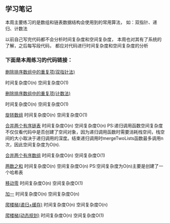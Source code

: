 ## 学习笔记

本周主要练习的是数组和链表数据结构会使用到的常用算法，
如：双指针、递归、计数法

以前自己写完代码都不会分析时间复杂度和空间复杂度，
本周也对其有了系统的了解，之后每写段代码，
都应对代码进行时间复杂度和空间复杂度的分析

### 下面是本周练习的代码链接：

[删除排序数组中的重复项(双指针法)](../src/main/java/week1/removeDuplicates/Solution.java)

时间复杂度O(n)
空间复杂度O(1)

[删除排序数组中的重复项(计数法)](../src/main/java/week1/removeDuplicates/Solution1.java)

时间复杂度O(n)
空间复杂度O(1)

[旋转数组](../src/main/java/week1/rotate/Solution.java)
时间复杂度O(n)
空间复杂度O(1)

[合并两个有序链表](../src/main/java/week1/mergeTwoLists/Solution.java)
时间复杂度O(n)
空间复杂度O(n)
PS:递归调用函数空间复杂度不仅仅看代码中是否创建了空间对象，因为递归调用函数时需要消耗栈空间，栈空间的大小取决于递归调用的深度。结束递归调用时mergeTwoLists函数最多调用n次，因此空间复杂度为O(n).
   

[合并两个有序数组](../src/main/java/week1/merge/Solution.java)
时间复杂度O(n)
空间复杂度O(1)


[两数之和](../src/main/java/week1/twoSum/Solution.java)
时间复杂度O(n)
空间复杂度O(n)
PS:空间复杂度为O(n)主要是创建了一个哈希表

[移动零](../src/main/java/week1/moveZeroes/Solution.java)
时间复杂度O(n)
空间复杂度O(1)

[加一](../src/main/java/week1/plusOne/Solution.java)
时间复杂度O(n)
空间复杂度O(n)

[爬楼梯(递归+缓存)](../src/main/java/week1/climbStairs/Solution.java)
时间复杂度O(n)
空间复杂度O(n)

[爬楼梯(动态规划)](../src/main/java/week1/climbStairs/Solution1.java)
时间复杂度O(n)
空间复杂度O(1)
